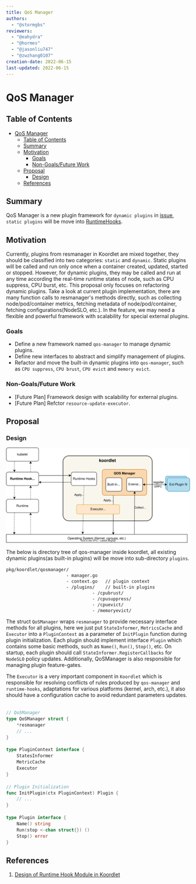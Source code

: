 ```yaml
---
title: QoS Manager
authors:
  - "@stormgbs"
reviewers:
  - "@eahydra"
  - "@hormes"
  - "@jasonliu747"
  - "@zwzhang0107"
creation-date: 2022-06-15
last-updated: 2022-06-15
---
```


# QoS Manager

## Table of Contents

<!--ts-->

* [QoS Manager](#qos-manager)
  * [Table of Contents](#table-of-contents)
  * [Summary](#summary)
  * [Motivation](#motivation)
    * [Goals](#goals)
    * [Non-Goals/Future Work](#non-goalsfuture-work)
  * [Proposal](#proposal)
    * [Design](#design)
  * [References](#references)

<!--te-->

## Summary

QoS Manager is a new plugin framework for `dynamic plugins` in [issue](https://github.com/koordinator-sh/koordinator/issues/174), `static plugins` will be move into [RuntimeHooks](https://github.com/koordinator-sh/koordinator/blob/main/docs/design-archive/koordlet-runtime-hooks.md).


## Motivation

Currently, plugins from resmanager in Koordlet are mixed together, they should be classified into two categories: `static` and `dynamic`. Static plugins will be called and run only once when a container created, updated, started or stopped. However, for dynamic plugins, they may be called and run at any time according the real-time runtime states of node, such as CPU suppress, CPU burst, etc. This proposal only focuses on refactoring dynamic plugins. Take a look at current plugin implementation, there are many function calls to resmanager's methods directly, such as collecting node/pod/container metrics, fetching metadata of node/pod/container, fetching configurations(NodeSLO, etc.). In the feature, we may need a flexible and powerful framework with scalability for special external plugins.

### Goals
- Define a new framework named `qos-manager` to manage dynamic plugins.
- Define new interfaces to abstract and simplify management of plugins.
- Refactor and move the built-in dynamic plugins into `qos-manager`, such as `CPU suppress`, `CPU brust`, `CPU evict` and `memory evict`.

### Non-Goals/Future Work

- [Future Plan] Framework design with scalability for external plugins.
- [Future Plan] Refctor `resource-update-executor`.

## Proposal
### Design

![image](../../images/qos-manager.svg)

 The below is directory tree of qos-manager inside koordlet, all existing dynamic plugins(as built-in plugins) will be move into sub-directory `plugins`.
 
```
pkg/koordlet/qosmanager/
                       - manager.go
                       - context.go   // plugin context
                       - /plugins/    // built-in plugins
                                 - /cpubrust/
                                 - /cpusuppress/
                                 - /cpuevict/
                                 - /memoryevict/
```

The struct `QoSManager` wraps `resmanager` to provide necessary interface methods for all plugins, here we just put `StateInformer`, `MetricsCache` and `Executor` into a `PluginContext` as a parameter of `InitPlugin` function during plugin initialization. Each plugin should implement interface `Plugin` which contains some basic methods, such as `Name()`, `Run()`, `Stop()`, etc. On startup, each plugin should call `StateInformer.RegisterCallbacks` for `NodeSLO` policy updates. Additionally, QoSManager is also responsible for managing plugin feature-gates. 

The `Executor` is a very important component in `Koordlet` which is responsible for resolving conflicts of rules produced by `qos-manager` and `runtime-hooks`, adaptations for various platforms (kernel, arch, etc.), it also should have a configuration cache to avoid redundant parameters updates.

```go

// QoSManager
type QoSManager struct {
    *resmanager
    // ...
}

type PluginContext interface {
    StatesInformer
    MetricCache
    Executor
}

// Plugin Initialization
func InitPlugin(ctx PluginContext) Plugin {
    // ...
}

type Plugin interface {
    Name() string
    Run(stop <-chan struct{}) ()
    Stop() error
}
```

## References
1. [Design of Runtime Hook Module in Koordlet](https://github.com/koordinator-sh/koordinator/blob/main/docs/design-archive/koordlet-runtime-hooks.md)
